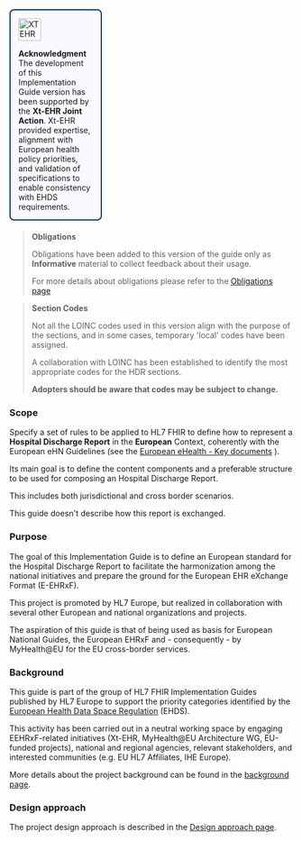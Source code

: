 
<!-- Horizontal banner -->

<div style="
  /* reserve space for the ToC on the right */
  margin: 0 340px 1.25rem 0;   /* top right bottom left; adjust 340px to your ToC width */
  border: 2px solid #003366;
  border-radius: 8px;
  padding: 1em;
  background-color: #f9f9ff;
  box-sizing: border-box;

  /* optional: pull the banner up a bit to align with the ToC’s top */
  /* margin-top: -0.75rem;  uncomment/tweak if you want tighter vertical alignment */
">
  <div style="margin-bottom: 1em;">
    <img src="xtehr-logo.png" alt="XTEHR Logo" style="max-width: 100%; height: 40px;" />
  </div>
  <div style="text-align: left;">
    <strong>Acknowledgment</strong><br/>
    The development of this Implementation Guide version has been supported by the 
    <strong>Xt-EHR Joint Action</strong>.  
    Xt-EHR provided expertise, alignment with European health policy priorities, 
    and validation of specifications to enable consistency with EHDS requirements.
  </div>
</div>


<div xmlns="http://www.w3.org/1999/xhtml"
	xmlns:xsi="http://www.w3.org/2001/XMLSchema-instance">
	<blockquote class="stu-note">
	<p><b>Obligations</b></p>
		<p>Obligations have been added to this version of the guide only as <b>Informative</b> material to collect feedback about their usage.</p>		
		<p>For more details about obligations please refer to the <a href="obligations.html">Obligations page</a></p>
	</blockquote>
</div>

<div xmlns="http://www.w3.org/1999/xhtml"
	xmlns:xsi="http://www.w3.org/2001/XMLSchema-instance">
	<blockquote class="stu-note">
<p><b>Section Codes</b></p>
<p>Not all the LOINC codes used in this version align with the purpose of the sections, and in some cases, temporary 'local' codes have been assigned.</p>
<p>A collaboration with LOINC has been established to identify the most appropriate codes for the HDR sections.</p>
<p><b>Adopters should be aware that codes may be subject to change.</b></p>
	</blockquote>
</div>


### Scope

Specify a set of rules to be applied to HL7 FHIR to define how to represent a **Hospital Discharge Report** in the **European** Context, coherently with the European eHN Guidelines (see the [European eHealth - Key documents](https://health.ec.europa.eu/ehealth-digital-health-and-care/key-documents_en) ).

Its main goal is to define the content components and a preferable structure to be used for composing an Hospital Discharge Report. 

This includes both jurisdictional and cross border scenarios. 

This guide doesn't describe how this report is exchanged.

### Purpose
The goal of this Implementation Guide is to define an European standard for the Hospital Discharge Report to facilitate the harmonization among the national initiatives and prepare the ground for the European EHR eXchange Format (E-EHRxF).

This project is promoted by HL7 Europe, but realized in collaboration with several other European and national organizations and projects.

The aspiration of this guide is that of being used as basis for European National Guides, the European EHRxF and - consequently - by MyHealth@EU for the EU cross-border services.

### Background

This guide is part of the group of HL7 FHIR Implementation Guides published by HL7 Europe to support the priority categories identified by the [European Health Data Space Regulation](https://data.consilium.europa.eu/doc/document/PE-76-2024-INIT/en/pdf) (EHDS).

This activity has been carried out in a neutral working space by engaging EEHRxF-related initiatives (Xt-EHR, MyHealth@EU Architecture WG, EU-funded projects), national and regional agencies, relevant stakeholders, and interested communities (e.g. EU HL7 Affiliates, IHE Europe).

More details about the project background can be found in the [background page](background.html).

### Design approach

The project design approach is described in the [Design approach page](design.html).